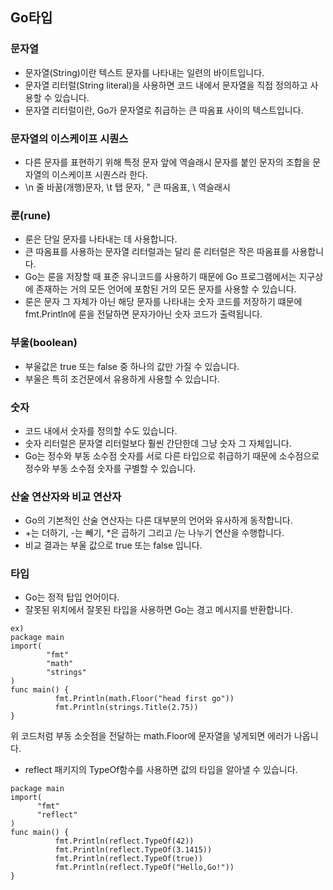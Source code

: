 ## Go타입

### 문자열
* 문자열(String)이란 텍스트 문자를 나타내는 일련의 바이트입니다.
* 문자열 리터럴(String literal)을 사용하면 코드 내에서 문자열을 직접 정의하고 사용할 수 있습니다.
* 문자열 리터럴이란, Go가 문자열로 취급하는 큰 따옴표 사이의 텍스트입니다.

### 문자열의 이스케이프 시퀀스
* 다른 문자를 표현하기 위해 특정 문자 앞에 역슬래시 문자를 붙인 문자의 조합을 문자열의 이스케이프 시퀀스라 한다.
* \n 줄 바꿈(개행)문자, \t 탭 문자, \" 큰 따옴표, \\ 역슬래시

### 룬(rune)
* 룬은 단일 문자를 나타내는 데 사용합니다.
* 큰 따옴표를 사용하는 문자열 리터럴과는 달리 룬 리터럴은 작은 따옴표를 사용합니다.
* Go는 룬을 저장할 때 표준 유니코드를 사용하기 때문에 Go 프로그램에서는 지구상에 존재하는 거의 모든 언어에 포함된 거의 모든 문자를 사용할 수 있습니다.
* 룬은 문자 그 자체가 아닌 해당 문자를 나타내는 숫자 코드를 저장하기 떄문에 fmt.Println에 룬을 전달하면 문자가아닌 숫자 코드가 출력됩니다.


### 부울(boolean)
* 부울값은 true 또는 false 중 하나의 값만 가질 수 있습니다.
* 부울은 특히 조건문에서 유용하게 사용할 수 있습니다.

### 숫자
* 코드 내에서 숫자를 정의할 수도 있습니다.
* 숫자 리터럴은 문자열 리터럴보다 훨씬 간단한데 그냥 숫자 그 자체입니다.
* Go는 정수와 부동 소수점 숫자를 서로 다른 타입으로 취급하기 때문에 소수점으로 정수와 부동 소수점 숫자를 구별할 수 있습니다.

### 산술 연산자와 비교 연산자
* Go의 기본적인 산술 연산자는 다른 대부분의 언어와 유사하게 동작합니다.
* +는 더하기, -는 빼기, *은 곱하기 그리고 /는 나누기 연산을 수행합니다.
* 비교 결과는 부울 값으로 true 또는 false 입니다.

### 타입
* Go는 정적 탑입 언어이다.
* 잘못된 위치에서 잘못된 타입을 사용하면 Go는 경고 메시지를 반환합니다.
~~~~~~
ex)
package main
import(
        "fmt"
        "math"
        "strings"
)
func main() {
          fmt.Println(math.Floor("head first go"))
          fmt.Println(strings.Title(2.75))
}
~~~~~~
위 코드처럼 부동 소숫점을 전달하는 math.Floor에 문자열을 넣게되면 에러가 나옵니다.  

* reflect 패키지의 TypeOf함수를 사용하면 값의 타입을 알아낼 수 있습니다.
~~~~~~
package main
import(
      "fmt"
      "reflect"
)
func main() {
          fmt.Println(reflect.TypeOf(42))
          fmt.Println(reflect.TypeOf(3.1415))
          fmt.Println(reflect.TypeOf(true))
          fmt.Println(reflect.TypeOf("Hello,Go!"))
}
